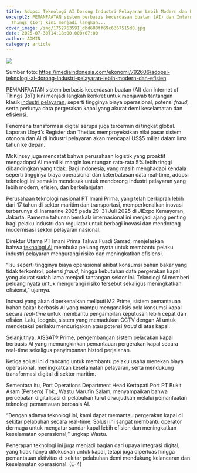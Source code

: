 ```yaml
---
title: Adopsi Teknologi AI Dorong Industri Pelayaran Lebih Modern dan Efisien
excerpt2: PEMANFAATAN sistem berbasis kecerdasan buatan (AI) dan Internet of
  Things (IoT) kini menjadi langkah...
cover_image: /img/1752763591_dbd680ff69c6367515d0.jpg
date: 2025-07-30T14:18:00.000+07:00
author: ADMIN
category: article
---
```

![](/img/1752763591_dbd680ff69c6367515d0.jpg)




Sumber foto: <https://mediaindonesia.com/ekonomi/792606/adopsi-teknologi-ai-dorong-industri-pelayaran-lebih-modern-dan-efisien>

PEMANFAATAN sistem berbasis kecerdasan buatan (AI) dan Internet of Things (IoT) kini menjadi langkah konkret untuk menjawab tantangan klasik [industri pelayaran](https://mediaindonesia.com/tag/industri-pelayaran), seperti tingginya biaya operasional, potensi *fraud*, serta perlunya data pergerakan kapal yang akurat demi keselamatan dan efisiensi.

Fenomena transformasi digital serupa juga tercermin di tingkat global. Laporan Lloyd’s Register dan Thetius memproyeksikan nilai pasar sistem otonom dan AI di industri pelayaran akan mencapai US$5 miliar dalam lima tahun ke depan. 

McKinsey juga mencatat bahwa perusahaan logistik yang proaktif mengadopsi AI memiliki margin keuntungan rata-rata 5% lebih tinggi dibandingkan yang tidak. Bagi Indonesia, yang masih menghadapi kendala seperti tingginya biaya operasional dan keterbatasan data real-time, adopsi teknologi ini semakin mendesak untuk mendorong industri pelayaran yang lebih modern, efisien, dan berkelanjutan.

Perusahaan teknologi nasional PT Imani Prima, yang telah berkiprah lebih dari 17 tahun di sektor maritim dan transportasi, memperkenalkan inovasi terbarunya di Inamarine 2025 pada 29–31 Juli 2025 di JIExpo Kemayoran, Jakarta. Pameran tahunan berskala internasional ini menjadi ajang penting bagi pelaku industri dan regulator untuk berbagi inovasi dan mendorong modernisasi sektor pelayaran nasional.

Direktur Utama PT Imani Prima Takwa Fuadi Samad, menjelaskan bahwa [teknologi AI](https://mediaindonesia.com/tag/teknologi-ai) membuka peluang nyata untuk membantu pelaku industri pelayaran mengurangi risiko dan meningkatkan efisiensi. 

“Isu seperti tingginya biaya operasional akibat konsumsi bahan bakar yang tidak terkontrol, potensi *fraud*, hingga kebutuhan data pergerakan kapal yang akurat sudah lama menjadi tantangan sektor ini. Teknologi AI memberi peluang nyata untuk mengurangi risiko tersebut sekaligus meningkatkan efisiensi,” ujarnya.

Inovasi yang akan diperkenalkan meliputi M2 Prime, sistem pemantauan bahan bakar berbasis AI yang mampu menganalisis pola konsumsi kapal secara *real-time* untuk membantu pengambilan keputusan lebih cepat dan efisien. Lalu, Icognis, sistem yang memadukan CCTV dengan AI untuk mendeteksi perilaku mencurigakan atau potensi *fraud* di atas kapal.

Selanjutnya, AISSAT® Prime, pengembangan sistem pelacakan kapal berbasis AI yang memungkinkan pemantauan pergerakan kapal secara real-time sekaligus penyimpanan histori perjalanan.  

Ketiga solusi ini dirancang untuk membantu pelaku usaha menekan biaya operasional, meningkatkan keselamatan pelayaran, serta mendukung transformasi digital di sektor maritim.

Sementara itu, Port Operations Department Head Kertapati Port PT Bukit Asam (Persero) Tbk., Wastu Marufin Salam, menyampaikan bahwa percepatan digitalisasi di pelabuhan turut diwujudkan melalui pemanfaatan teknologi pemantauan berbasis AI.

“Dengan adanya teknologi ini, kami dapat memantau pergerakan kapal di sekitar pelabuhan secara real-time. Solusi ini sangat membantu operator dermaga untuk mengatur sandar kapal lebih efisien dan meningkatkan keselamatan operasional,” ungkap Wastu. 

Penerapan teknologi ini juga menjadi bagian dari upaya integrasi digital, yang tidak hanya difokuskan untuk kapal, tetapi juga diperluas hingga pemantauan aktivitas di sekitar pelabuhan demi mendukung kelancaran dan keselamatan operasional. (E-4)
